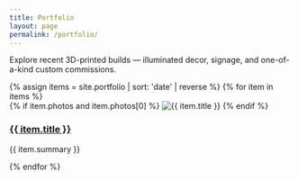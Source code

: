 ```yaml
---
title: Portfolio
layout: page
permalink: /portfolio/
---
```

Explore recent 3D-printed builds — illuminated decor, signage, and one-of-a-kind custom commissions.

<div class="card-grid">
  {% assign items = site.portfolio | sort: 'date' | reverse %}
  {% for item in items %}
    <article class="card">
      {% if item.photos and item.photos[0] %}
        <img src="{{ item.photos[0] | relative_url }}" alt="{{ item.title }}">
      {% endif %}
      <div class="pad">
        <h3><a href="{{ item.url | relative_url }}">{{ item.title }}</a></h3>
        <p>{{ item.summary }}</p>
      </div>
    </article>
  {% endfor %}
</div>